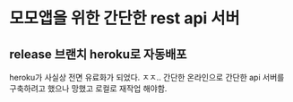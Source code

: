 # 모모앱을 위한 간단한 rest api 서버
## release 브랜치 heroku로 자동배포

heroku가 사실상 전면 유료화가 되었다. ㅈㅈ.. 간단한 온라인으로 간단한 api 서버를 구축하려고 했으나 망했고 로컬로 재작업 해야함.
